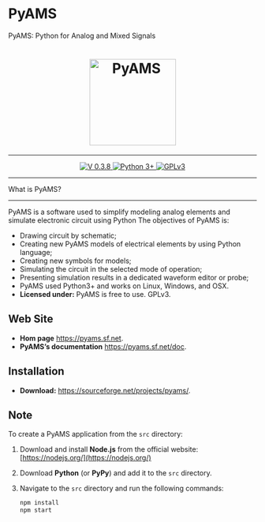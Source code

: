 
# PyAMS
PyAMS: Python for Analog and Mixed Signals

<h1 align="center">
    <a href="https://pyams.sourceforge.io/"><img src="https://pyams.sourceforge.io/logo.png" width="175px" alt="PyAMS"></a>
</h1>

---

<p align="center">
 
 <a href="#News">
    <img src="https://img.shields.io/badge/Version-0.3.7-blue" alt="V 0.3.8">
 </a>
  <a href="#Installation">
      <img src="https://img.shields.io/badge/Python->=3-blue" alt="Python 3+">
  </a>
    
  <a href="https://github.com/d-fathi/PyAMS/blob/main/LICENSE">
      <img src="https://img.shields.io/badge/GPLv3-blue" alt="GPLv3">
  </a>
</p>


**************
What is PyAMS?
**************

PyAMS is a software used to simplify modeling analog elements and simulate electronic circuit using Python
The objectives of PyAMS is:

*	Drawing circuit by schematic;
*	Creating new PyAMS models of electrical elements by using Python language;
*	Creating new symbols for models;
*	Simulating the circuit in the selected mode of operation;
*	Presenting simulation results in a dedicated waveform editor or probe;
*   PyAMS used Python3+ and works on  Linux, Windows, and OSX.
*   **Licensed under:** PyAMS is free to use. GPLv3.


## Web Site

* **Hom page** <a href="https://pyams.sf.net">https://pyams.sf.net</a>.
* **PyAMS’s documentation**  <a href="https://pyams.sf.net/doc">https://pyams.sf.net/doc</a>.

## Installation

* **Download:** <a href="https://sourceforge.net/projects/pyams/">https://sourceforge.net/projects/pyams/</a>.

## Note

To create a PyAMS application from the `src` directory:

1. Download and install **Node.js** from the official website: [https://nodejs.org/](https://nodejs.org/)
2. Download **Python** (or **PyPy**) and add it to the `src` directory.
3. Navigate to the `src` directory and run the following commands:

   ```sh
   npm install
   npm start




